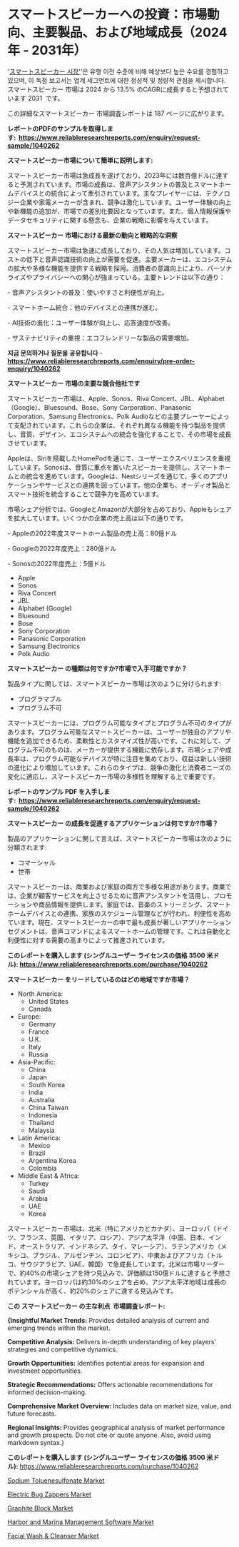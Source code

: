 <p><h1>スマートスピーカーへの投資：市場動向、主要製品、および地域成長（2024年 - 2031年）</h1></p><p>'<a href="https://www.reliableresearchreports.com/smart-speakers-r1040262?utm_campaign=107&utm_medium=36&utm_source=Github&utm_content=ia&utm_term=17102024&utm_id=smart-speakers">スマートスピーカー 시장'</a>'은 유행 이전 수준에 비해 예상보다 높은 수요를 경험하고 있으며, 이 독점 보고서는 업계 세그먼트에 대한 정성적 및 정량적 관점을 제시합니다. スマートスピーカー 市場は 2024 から 13.5% のCAGRに成長すると予想されています 2031&nbsp; です。</p>
<p>この詳細なスマートスピーカー 市場調査レポートは 187 ページに広がります。</p>
<p><strong>レポートのPDFのサンプルを取得します</strong><strong>:&nbsp;&nbsp;<a href="https://www.reliableresearchreports.com/enquiry/request-sample/1040262?utm_campaign=107&utm_medium=36&utm_source=Github&utm_content=ia&utm_term=17102024&utm_id=smart-speakers">https://www.reliableresearchreports.com/enquiry/request-sample/1040262</a></strong></p>
<p><strong>スマートスピーカー市場について簡単に説明します:</strong></p>
<p><p>スマートスピーカー市場は急成長を遂げており、2023年には数百億ドルに達すると予測されています。市場の成長は、音声アシスタントの普及とスマートホームデバイスとの統合によって牽引されています。主なプレイヤーには、テクノロジー企業や家電メーカーが含まれ、競争は激化しています。ユーザー体験の向上や新機能の追加が、市場での差別化要因となっています。また、個人情報保護やデータセキュリティに関する懸念も、企業の戦略に影響を与えています。</p></p>
<p><strong>スマートスピーカー 市場における最新の動向と戦略的な洞察</strong></p>
<p><p>スマートスピーカー市場は急速に成長しており、その人気は増加しています。コストの低下と音声認識技術の向上が需要を促進。主要メーカーは、エコシステムの拡大や多様な機能を提供する戦略を採用。消費者の意識向上により、パーソナライズやプライバシーへの関心が強まっている。主要トレンドは以下の通り：</p><p>- 音声アシスタントの普及：使いやすさと利便性が向上。</p><p>- スマートホーム統合：他のデバイスとの連携が進む。</p><p>- AI技術の進化：ユーザー体験が向上し、応答速度が改善。</p><p>- サステナビリティの重視：エコフレンドリーな製品の需要増加。</p></p>
<p><strong>지금 문의하거나 질문을 공유합니다</strong><strong>&nbsp;</strong>-<strong><a href="https://www.reliableresearchreports.com/enquiry/pre-order-enquiry/1040262?utm_campaign=107&utm_medium=36&utm_source=Github&utm_content=ia&utm_term=17102024&utm_id=smart-speakers">https://www.reliableresearchreports.com/enquiry/pre-order-enquiry/1040262</a></strong></p>
<p><strong>スマートスピーカー 市場の主要な競合他社です</strong></p>
<p><p>スマートスピーカー市場は、Apple、Sonos、Riva Concert、JBL、Alphabet（Google）、Bluesound、Bose、Sony Corporation、Panasonic Corporation、Samsung Electronics、Polk Audioなどの主要プレーヤーによって支配されています。これらの企業は、それぞれ異なる機能を持つ製品を提供し、音質、デザイン、エコシステムへの統合を強化することで、その市場を成長させています。</p><p>Appleは、Siriを搭載したHomePodを通じて、ユーザーエクスペリエンスを重視しています。Sonosは、音質に重点を置いたスピーカーを提供し、スマートホームとの統合を進めています。Googleは、Nestシリーズを通じて、多くのアプリケーションやサービスとの連携を図っています。他の企業も、オーディオ製品とスマート技術を統合することで競争力を高めています。</p><p>市場シェア分析では、GoogleとAmazonが大部分を占めており、Appleもシェアを拡大しています。いくつかの企業の売上高は以下の通りです。</p><p>- Appleの2022年度スマートホーム製品の売上高：80億ドル</p><p>- Googleの2022年度売上：280億ドル</p><p>- Sonosの2022年度売上：5億ドル</p></p>
<p><ul><li>Apple</li><li>Sonos</li><li>Riva Concert</li><li>JBL</li><li>Alphabet (Google)</li><li>Bluesound</li><li>Bose</li><li>Sony Corporation</li><li>Panasonic Corporation</li><li>Samsung Electronics</li><li>Polk Audio</li></ul></p>
<p><strong>スマートスピーカー の種類は何ですか?市場で入手可能ですか？</strong></p>
<p>製品タイプに関しては、スマートスピーカー市場は次のように分けられます:</p>
<p><ul><li>プログラマブル</li><li>プログラム不可</li></ul></p>
<p><p>スマートスピーカーには、プログラム可能なタイプとプログラム不可のタイプがあります。プログラム可能なスマートスピーカーは、ユーザーが独自のアプリや機能を追加できるため、柔軟性とカスタマイズ性が高いです。これに対して、プログラム不可のものは、メーカーが提供する機能に依存します。市場シェアや成長率は、プログラム可能なデバイスが特に注目を集めており、収益は新しい技術の進化により増加しています。これらのタイプは、競争の激化と消費者ニーズの変化に適応し、スマートスピーカー市場の多様性を理解する上で重要です。</p></p>
<p><strong>レポートのサンプル PDF を入手します:&nbsp;</strong><strong>&nbsp;<a href="https://www.reliableresearchreports.com/enquiry/request-sample/1040262?utm_campaign=107&utm_medium=36&utm_source=Github&utm_content=ia&utm_term=17102024&utm_id=smart-speakers">https://www.reliableresearchreports.com/enquiry/request-sample/1040262</a></strong></p>
<p><strong>スマートスピーカー の成長を促進するアプリケーションは何ですか?市場？</strong></p>
<p>製品のアプリケーションに関して言えば、スマートスピーカー市場は次のように分類されます:</p>
<p><ul><li>コマーシャル</li><li>世帯</li></ul></p>
<p><p>スマートスピーカーは、商業および家庭の両方で多様な用途があります。商業では、企業が顧客サービスを向上させるために音声アシスタントを活用し、プロモーションや商品情報を提供します。家庭では、音楽のストリーミング、スマートホームデバイスとの連携、家族のスケジュール管理などが行われ、利便性を高めています。現在、スマートスピーカーの中で最も成長が著しいアプリケーションセグメントは、音声コマンドによるスマートホームの管理です。これは自動化と利便性に対する需要の高まりによって推進されています。</p></p>
<p><strong>このレポートを購入します (シングルユーザー ライセンスの価格 3500 米ドル):</strong><strong>&nbsp;<a href="https://www.reliableresearchreports.com/purchase/1040262?utm_campaign=107&utm_medium=36&utm_source=Github&utm_content=ia&utm_term=17102024&utm_id=smart-speakers">https://www.reliableresearchreports.com/purchase/1040262</a></strong></p>
<p><strong>スマートスピーカー をリードしているのはどの地域ですか市場？</strong></p>
<p><ul>
    <li>
        North America:
        <ul>
            <li>United States</li>
            <li>Canada</li>
        </ul>
    </li>
    <li>
        Europe:
        <ul>
            <li>Germany</li>
            <li>France</li>
            <li>U.K.</li>
            <li>Italy</li>
            <li>Russia</li>
        </ul>
    </li>
    <li>
        Asia-Pacific:
        <ul>
            <li>China</li>
            <li>Japan</li>
            <li>South Korea</li>
            <li>India</li>
            <li>Australia</li>
            <li>China Taiwan</li>
            <li>Indonesia</li>
            <li>Thailand</li>
            <li>Malaysia</li>
        </ul>
    </li>
    <li>
        Latin America:
        <ul>
            <li>Mexico</li>
            <li>Brazil</li>
            <li>Argentina Korea</li>
            <li>Colombia</li>
        </ul>
    </li>
    <li>
        Middle East & Africa:
        <ul>
            <li>Turkey</li>
            <li>Saudi</li>
            <li>Arabia</li>
            <li>UAE</li>
            <li>Korea</li>
        </ul>
    </li>
    </ul></p>
<p><p>スマートスピーカー市場は、北米（特にアメリカとカナダ）、ヨーロッパ（ドイツ、フランス、英国、イタリア、ロシア）、アジア太平洋（中国、日本、インド、オーストラリア、インドネシア、タイ、マレーシア）、ラテンアメリカ（メキシコ、ブラジル、アルゼンチン、コロンビア）、中東およびアフリカ（トルコ、サウジアラビア、UAE、韓国）で急成長しています。北米は市場リーダーで、約40%の市場シェアを持つ見込みで、評価額は150億ドルに達すると予想されています。ヨーロッパは約30%のシェアを占め、アジア太平洋地域は成長のポテンシャルが高く、約20%のシェアに達する見込みです。</p></p>
<p><strong>この スマートスピーカー の主な利点&nbsp; 市場調査レポート:</strong></p>
<p><strong>{Insightful Market Trends:</strong> Provides detailed analysis of current and emerging trends within the market.</p>
<p><strong>Competitive Analysis:</strong> Delivers in-depth understanding of key players' strategies and competitive dynamics.</p>
<p><strong>Growth Opportunities:</strong> Identifies potential areas for expansion and investment opportunities.</p>
<p><strong>Strategic Recommendations:</strong> Offers actionable recommendations for informed decision-making.</p>
<p><strong>Comprehensive Market Overview: </strong>Includes data on market size, value, and future forecasts.</p>
<p><strong>Regional Insights: </strong>Provides geographical analysis of market performance and growth prospects. Do not cite or quote anyone. Also, avoid using markdown syntax.}</p>
<p><strong>このレポートを購入します (シングルユーザー ライセンスの価格 3500 米ドル):&nbsp;</strong><a href="https://www.reliableresearchreports.com/purchase/1040262?utm_campaign=107&utm_medium=36&utm_source=Github&utm_content=ia&utm_term=17102024&utm_id=smart-speakers">https://www.reliableresearchreports.com/purchase/1040262</a></p>
<p><p><a href="https://www.linkedin.com/pulse/unlocking-growth-potential-strategic-analysis-sodium-toluenesulfonate-ghrwe?utm_campaign=107&utm_medium=36&utm_source=Github&utm_content=ia&utm_term=17102024&utm_id=smart-speakers">Sodium Toluenesulfonate Market</a></p><p><a href="https://issuu.com/reportprime-2/docs/electric-bug-zappers-market-size-20_48a83f8a32a842?utm_campaign=107&utm_medium=36&utm_source=Github&utm_content=ia&utm_term=17102024&utm_id=smart-speakers">Electric Bug Zappers Market</a></p><p><a href="https://www.linkedin.com/pulse/global-graphite-block-market-opportunities-forecast-period-x2dge?utm_campaign=107&utm_medium=36&utm_source=Github&utm_content=ia&utm_term=17102024&utm_id=smart-speakers">Graphite Block Market</a></p><p><a href="https://github.com/LacThu1/Market-Research-Report-List-1/blob/main/harbor-and-marina-management-software-market.md?utm_campaign=107&utm_medium=36&utm_source=Github&utm_content=ia&utm_term=17102024&utm_id=smart-speakers">Harbor and Marina Management Software Market</a></p><p><a href="https://github.com/DianaWilson796/Market-Research-Report-List-1/blob/main/facial-wash-cleanser-market.md?utm_campaign=107&utm_medium=36&utm_source=Github&utm_content=ia&utm_term=17102024&utm_id=smart-speakers">Facial Wash & Cleanser Market</a></p></p>
<p>&nbsp;</p>